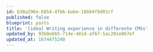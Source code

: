 ```yaml
---
id: b30a296e-6854-4fb6-babe-18664f8d01cf
published: false
blueprint: posts
title: '[idea] Writing experience in differente CMSs'
updated_by: 93b8e665-714e-481d-af67-5ac201e067ef
updated_at: 1674475240
---
```

